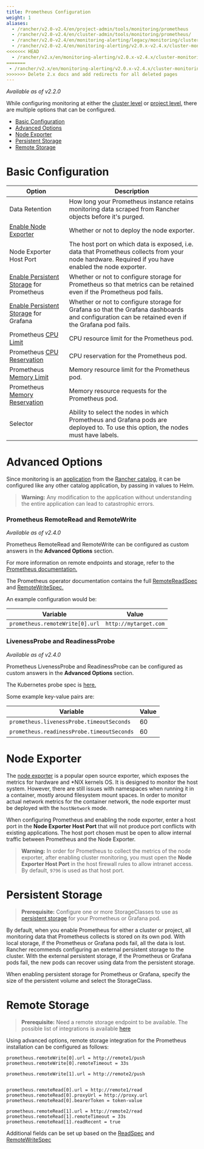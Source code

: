 ```yaml
---
title: Prometheus Configuration
weight: 1
aliases:
  - /rancher/v2.0-v2.4/en/project-admin/tools/monitoring/prometheus
  - /rancher/v2.0-v2.4/en/cluster-admin/tools/monitoring/prometheus/
  - /rancher/v2.0-v2.4/en/monitoring-alerting/legacy/monitoring/cluster-monitoring/prometheus
  - /rancher/v2.0-v2.4/en/monitoring-alerting/v2.0.x-v2.4.x/cluster-monitoring/prometheus
<<<<<<< HEAD
  - /rancher/v2.x/en/monitoring-alerting/v2.0.x-v2.4.x/cluster-monitoring/prometheus/
=======
 - /rancher/v2.x/en/monitoring-alerting/v2.0.x-v2.4.x/cluster-monitoring/prometheus/
>>>>>>> Delete 2.x docs and add redirects for all deleted pages
---
```


_Available as of v2.2.0_

While configuring monitoring at either the [cluster level]({{<baseurl>}}/rancher/v2.0-v2.4/en/monitoring-alerting/legacy/monitoring/cluster-monitoring/) or [project level]({{<baseurl>}}/rancher/v2.0-v2.4/en/project-admin/tools/monitoring/), there are multiple options that can be configured.

- [Basic Configuration](#basic-configuration)
- [Advanced Options](#advanced-options)
- [Node Exporter](#node-exporter)
- [Persistent Storage](#persistent-storage)
- [Remote Storage](#remote-storage)

# Basic Configuration

Option | Description
-------|-------------
Data Retention | How long your Prometheus instance retains monitoring data scraped from Rancher objects before it's purged.
[Enable Node Exporter](#node-exporter) | Whether or not to deploy the node exporter.
Node Exporter Host Port | The host port on which data is exposed, i.e. data that Prometheus collects from your node hardware. Required if you have enabled the node exporter.
[Enable Persistent Storage](#persistent-storage) for Prometheus | Whether or not to configure storage for Prometheus so that metrics can be retained even if the Prometheus pod fails.
[Enable Persistent Storage](#persistent-storage) for Grafana | Whether or not to configure storage for Grafana so that the Grafana dashboards and configuration  can be retained even if the Grafana pod fails.
Prometheus [CPU Limit](https://kubernetes.io/docs/concepts/configuration/manage-compute-resources-container/#meaning-of-cpu) |  CPU resource limit for the Prometheus pod.
Prometheus [CPU Reservation](https://kubernetes.io/docs/concepts/configuration/manage-compute-resources-container/#meaning-of-cpu) | CPU reservation for the Prometheus pod.
Prometheus [Memory Limit](https://kubernetes.io/docs/concepts/configuration/manage-compute-resources-container/#meaning-of-memory) | Memory resource limit for the Prometheus pod.
Prometheus [Memory Reservation](https://kubernetes.io/docs/concepts/configuration/manage-compute-resources-container/#meaning-of-memory) | Memory resource requests for the Prometheus pod.
Selector | Ability to select the nodes in which Prometheus and Grafana pods are deployed to. To use this option, the nodes must have labels.

# Advanced Options

Since monitoring is an [application](https://github.com/rancher/system-charts/tree/dev/charts/rancher-monitoring) from the [Rancher catalog]({{<baseurl>}}/rancher/v2.0-v2.4/en/catalog/), it can be configured like any other catalog application, by passing in values to Helm.

> **Warning:** Any modification to the application without understanding the entire application can lead to catastrophic errors.

### Prometheus RemoteRead and RemoteWrite

_Available as of v2.4.0_

Prometheus RemoteRead and RemoteWrite can be configured as custom answers in the **Advanced Options** section.

For more information on remote endpoints and storage, refer to the [Prometheus documentation.](https://prometheus.io/docs/operating/integrations/#remote-endpoints-and-storage)

The Prometheus operator documentation contains the full [RemoteReadSpec](https://github.com/prometheus-operator/prometheus-operator/blob/master/Documentation/api.md#remotereadspec) and [RemoteWriteSpec.](https://github.com/prometheus-operator/prometheus-operator/blob/master/Documentation/api.md#remotewritespec)

An example configuration would be:

| Variable | Value |
|--------------|------------|
|  `prometheus.remoteWrite[0].url` | `http://mytarget.com` |

### LivenessProbe and ReadinessProbe

_Available as of v2.4.0_

Prometheus LivenessProbe and ReadinessProbe can be configured as custom answers in the **Advanced Options** section.

The Kubernetes probe spec is [here.](https://v1-17.docs.kubernetes.io/docs/reference/generated/kubernetes-api/v1.17/#probe-v1-core)

Some example key-value pairs are:

| Variable | Value |
|--------------|------------|
| `prometheus.livenessProbe.timeoutSeconds` | 60 |
| `prometheus.readinessProbe.timeoutSeconds` | 60 |

# Node Exporter

The [node exporter](https://github.com/prometheus/node_exporter/blob/master/README.md) is a popular open source exporter, which exposes the metrics for hardware and \*NIX kernels OS. It is designed to monitor the host system. However, there are still issues with namespaces when running it in a container, mostly around filesystem mount spaces. In order to monitor actual network metrics for the container network, the node exporter must be deployed with the `hostNetwork` mode.

When configuring Prometheus and enabling the node exporter, enter a host port in the **Node Exporter Host Port** that will not produce port conflicts with existing applications. The host port chosen must be open to allow internal traffic between Prometheus and the Node Exporter.

>**Warning:** In order for Prometheus to collect the metrics of the node exporter, after enabling cluster monitoring, you must open the <b>Node Exporter Host Port</b> in the host firewall rules to allow intranet access. By default, `9796` is used as that host port.

# Persistent Storage

>**Prerequisite:** Configure one or more StorageClasses to use as [persistent storage]({{<baseurl>}}/rancher/v2.0-v2.4/en/cluster-admin/volumes-and-storage/) for your Prometheus or Grafana pod.

By default, when you enable Prometheus for either a cluster or project, all monitoring data that Prometheus collects is stored on its own pod. With local storage, if the Prometheus or Grafana pods fail, all the data is lost. Rancher recommends configuring an external persistent storage to the cluster. With the external persistent storage, if the Prometheus or Grafana pods fail, the new pods can recover using data from the persistent storage.

When enabling persistent storage for Prometheus or Grafana, specify the size of the persistent volume and select the StorageClass.

# Remote Storage

>**Prerequisite:** Need a remote storage endpoint to be available. The possible list of integrations is available [here](https://prometheus.io/docs/operating/integrations/)

Using advanced options, remote storage integration for the Prometheus installation can be configured as follows:

```
prometheus.remoteWrite[0].url = http://remote1/push
prometheus.remoteWrite[0].remoteTimeout = 33s

prometheus.remoteWrite[1].url = http://remote2/push


prometheus.remoteRead[0].url = http://remote1/read
prometheus.remoteRead[0].proxyUrl = http://proxy.url
prometheus.remoteRead[0].bearerToken = token-value

prometheus.remoteRead[1].url = http://remote2/read
prometheus.remoteRead[1].remoteTimeout = 33s
prometheus.remoteRead[1].readRecent = true
```

Additional fields can be set up based on the [ReadSpec](https://github.com/coreos/prometheus-operator/blob/master/Documentation/api.md#remotereadspec) and [RemoteWriteSpec](https://github.com/coreos/prometheus-operator/blob/master/Documentation/api.md#remotewritespec)
